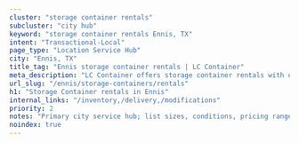 ```yaml
---
cluster: "storage container rentals"
subcluster: "city hub"
keyword: "storage container rentals Ennis, TX"
intent: "Transactional-Local"
page_type: "Location Service Hub"
city: "Ennis, TX"
title_tag: "Ennis storage container rentals | LC Container"
meta_description: "LC Container offers storage container rentals with delivery in Ennis, TX. Local. Fast quotes. Since 2003."
url_slug: "/ennis/storage-containers/rentals"
h1: "Storage Container rentals in Ennis"
internal_links: "/inventory,/delivery,/modifications"
priority: 2
notes: "Primary city service hub; list sizes, conditions, pricing ranges, photos, testimonials."
noindex: true
---
```


<!-- TODO: Add unique city/inventory copy, images, and internal links here. -->
